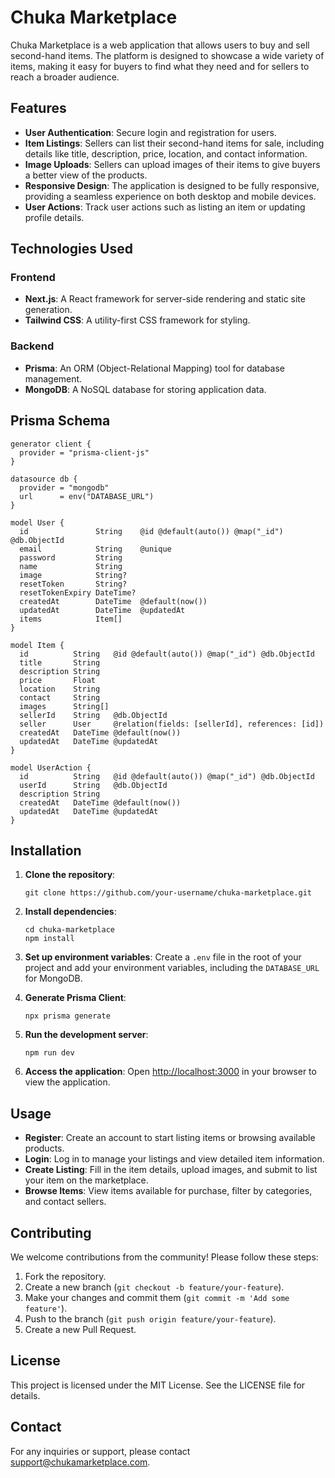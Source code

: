 # Chuka Marketplace

Chuka Marketplace is a web application that allows users to buy and sell second-hand items. The platform is designed to showcase a wide variety of items, making it easy for buyers to find what they need and for sellers to reach a broader audience.

## Features

- **User Authentication**: Secure login and registration for users.
- **Item Listings**: Sellers can list their second-hand items for sale, including details like title, description, price, location, and contact information.
- **Image Uploads**: Sellers can upload images of their items to give buyers a better view of the products.
- **Responsive Design**: The application is designed to be fully responsive, providing a seamless experience on both desktop and mobile devices.
- **User Actions**: Track user actions such as listing an item or updating profile details.

## Technologies Used

### Frontend
- **Next.js**: A React framework for server-side rendering and static site generation.
- **Tailwind CSS**: A utility-first CSS framework for styling.

### Backend
- **Prisma**: An ORM (Object-Relational Mapping) tool for database management.
- **MongoDB**: A NoSQL database for storing application data.

## Prisma Schema

```prisma
generator client {
  provider = "prisma-client-js"
}

datasource db {
  provider = "mongodb"
  url      = env("DATABASE_URL")
}

model User {
  id               String    @id @default(auto()) @map("_id") @db.ObjectId
  email            String    @unique
  password         String
  name             String
  image            String?
  resetToken       String?
  resetTokenExpiry DateTime?
  createdAt        DateTime  @default(now())
  updatedAt        DateTime  @updatedAt
  items            Item[]
}

model Item {
  id          String   @id @default(auto()) @map("_id") @db.ObjectId
  title       String
  description String
  price       Float
  location    String
  contact     String
  images      String[]
  sellerId    String   @db.ObjectId
  seller      User     @relation(fields: [sellerId], references: [id])
  createdAt   DateTime @default(now())
  updatedAt   DateTime @updatedAt
}

model UserAction {
  id          String   @id @default(auto()) @map("_id") @db.ObjectId
  userId      String   @db.ObjectId
  description String
  createdAt   DateTime @default(now())
  updatedAt   DateTime @updatedAt
}
```

## Installation

1. **Clone the repository**:
   ```
   git clone https://github.com/your-username/chuka-marketplace.git
   ```

2. **Install dependencies**:
   ```
   cd chuka-marketplace
   npm install
   ```

3. **Set up environment variables**:
   Create a `.env` file in the root of your project and add your environment variables, including the `DATABASE_URL` for MongoDB.

4. **Generate Prisma Client**:
   ```
   npx prisma generate
   ```

5. **Run the development server**:
   ```
   npm run dev
   ```

6. **Access the application**:
   Open [http://localhost:3000](http://localhost:3000) in your browser to view the application.

## Usage

- **Register**: Create an account to start listing items or browsing available products.
- **Login**: Log in to manage your listings and view detailed item information.
- **Create Listing**: Fill in the item details, upload images, and submit to list your item on the marketplace.
- **Browse Items**: View items available for purchase, filter by categories, and contact sellers.

## Contributing

We welcome contributions from the community! Please follow these steps:

1. Fork the repository.
2. Create a new branch (`git checkout -b feature/your-feature`).
3. Make your changes and commit them (`git commit -m 'Add some feature'`).
4. Push to the branch (`git push origin feature/your-feature`).
5. Create a new Pull Request.

## License

This project is licensed under the MIT License. See the LICENSE file for details.

## Contact

For any inquiries or support, please contact [support@chukamarketplace.com](mailto:tomsteve187@gmail.com).